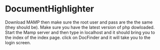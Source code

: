 # DocumentHighlighter

Download MAMP then make sure the root user and pass are the the same (they should be). Make sure you have the latest version of php dowloaded. Start the Mamp server and then type in localhost and it should bring you to the index of the index page. click on DocFinder and it will take you to the login screen.
